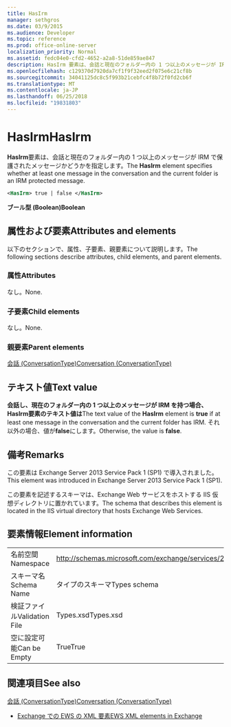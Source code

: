 ```yaml
---
title: HasIrm
manager: sethgros
ms.date: 03/9/2015
ms.audience: Developer
ms.topic: reference
ms.prod: office-online-server
localization_priority: Normal
ms.assetid: fedc04e0-cfd2-4652-a2a8-51de859ae847
description: HasIrm 要素は、会話と現在のフォルダー内の 1 つ以上のメッセージが IRM で保護されたメッセージかどうかを指定します。
ms.openlocfilehash: c129370d7920da7cf1f9f32eed2f075e6c21cf8b
ms.sourcegitcommit: 34041125dc8c5f993b21cebfc4f8b72f0fd2cb6f
ms.translationtype: MT
ms.contentlocale: ja-JP
ms.lasthandoff: 06/25/2018
ms.locfileid: "19831803"
---
```

# <a name="hasirm"></a><span data-ttu-id="55632-103">HasIrm</span><span class="sxs-lookup"><span data-stu-id="55632-103">HasIrm</span></span>

<span data-ttu-id="55632-104">**HasIrm**要素は、会話と現在のフォルダー内の 1 つ以上のメッセージが IRM で保護されたメッセージかどうかを指定します。</span><span class="sxs-lookup"><span data-stu-id="55632-104">The **HasIrm** element specifies whether at least one message in the conversation and the current folder is an IRM protected message.</span></span> 
  
```XML
<HasIrm> true | false </HasIrm>
```

 <span data-ttu-id="55632-105">**ブール型 (Boolean)**</span><span class="sxs-lookup"><span data-stu-id="55632-105">**Boolean**</span></span>
## <a name="attributes-and-elements"></a><span data-ttu-id="55632-106">属性および要素</span><span class="sxs-lookup"><span data-stu-id="55632-106">Attributes and elements</span></span>

<span data-ttu-id="55632-107">以下のセクションで、属性、子要素、親要素について説明します。</span><span class="sxs-lookup"><span data-stu-id="55632-107">The following sections describe attributes, child elements, and parent elements.</span></span>
  
### <a name="attributes"></a><span data-ttu-id="55632-108">属性</span><span class="sxs-lookup"><span data-stu-id="55632-108">Attributes</span></span>

<span data-ttu-id="55632-109">なし。</span><span class="sxs-lookup"><span data-stu-id="55632-109">None.</span></span>
  
### <a name="child-elements"></a><span data-ttu-id="55632-110">子要素</span><span class="sxs-lookup"><span data-stu-id="55632-110">Child elements</span></span>

<span data-ttu-id="55632-111">なし。</span><span class="sxs-lookup"><span data-stu-id="55632-111">None.</span></span>
  
### <a name="parent-elements"></a><span data-ttu-id="55632-112">親要素</span><span class="sxs-lookup"><span data-stu-id="55632-112">Parent elements</span></span>

[<span data-ttu-id="55632-113">会話 (ConversationType)</span><span class="sxs-lookup"><span data-stu-id="55632-113">Conversation (ConversationType)</span></span>](conversation-conversationtype.md)
  
## <a name="text-value"></a><span data-ttu-id="55632-114">テキスト値</span><span class="sxs-lookup"><span data-stu-id="55632-114">Text value</span></span>

<span data-ttu-id="55632-115">**会話し、現在のフォルダー内の 1 つ以上のメッセージが IRM を持つ場合、 **HasIrm**要素のテキスト値は**</span><span class="sxs-lookup"><span data-stu-id="55632-115">The text value of the **HasIrm** element is **true** if at least one message in the conversation and the current folder has IRM.</span></span> <span data-ttu-id="55632-116">それ以外の場合、値が**false**にします。</span><span class="sxs-lookup"><span data-stu-id="55632-116">Otherwise, the value is **false**.</span></span>
  
## <a name="remarks"></a><span data-ttu-id="55632-117">備考</span><span class="sxs-lookup"><span data-stu-id="55632-117">Remarks</span></span>

<span data-ttu-id="55632-118">この要素は Exchange Server 2013 Service Pack 1 (SP1) で導入されました。</span><span class="sxs-lookup"><span data-stu-id="55632-118">This element was introduced in Exchange Server 2013 Service Pack 1 (SP1).</span></span>
  
<span data-ttu-id="55632-119">この要素を記述するスキーマは、Exchange Web サービスをホストする IIS 仮想ディレクトリに置かれています。</span><span class="sxs-lookup"><span data-stu-id="55632-119">The schema that describes this element is located in the IIS virtual directory that hosts Exchange Web Services.</span></span>
  
## <a name="element-information"></a><span data-ttu-id="55632-120">要素情報</span><span class="sxs-lookup"><span data-stu-id="55632-120">Element information</span></span>

|||
|:-----|:-----|
|<span data-ttu-id="55632-121">名前空間</span><span class="sxs-lookup"><span data-stu-id="55632-121">Namespace</span></span>  <br/> |http://schemas.microsoft.com/exchange/services/2006/types  <br/> |
|<span data-ttu-id="55632-122">スキーマ名</span><span class="sxs-lookup"><span data-stu-id="55632-122">Schema Name</span></span>  <br/> |<span data-ttu-id="55632-123">タイプのスキーマ</span><span class="sxs-lookup"><span data-stu-id="55632-123">Types schema</span></span>  <br/> |
|<span data-ttu-id="55632-124">検証ファイル</span><span class="sxs-lookup"><span data-stu-id="55632-124">Validation File</span></span>  <br/> |<span data-ttu-id="55632-125">Types.xsd</span><span class="sxs-lookup"><span data-stu-id="55632-125">Types.xsd</span></span>  <br/> |
|<span data-ttu-id="55632-126">空に設定可能</span><span class="sxs-lookup"><span data-stu-id="55632-126">Can be Empty</span></span>  <br/> |<span data-ttu-id="55632-127">True</span><span class="sxs-lookup"><span data-stu-id="55632-127">True</span></span>  <br/> |
   
## <a name="see-also"></a><span data-ttu-id="55632-128">関連項目</span><span class="sxs-lookup"><span data-stu-id="55632-128">See also</span></span>



[<span data-ttu-id="55632-129">会話 (ConversationType)</span><span class="sxs-lookup"><span data-stu-id="55632-129">Conversation (ConversationType)</span></span>](conversation-conversationtype.md)


- [<span data-ttu-id="55632-130">Exchange での EWS の XML 要素</span><span class="sxs-lookup"><span data-stu-id="55632-130">EWS XML elements in Exchange</span></span>](ews-xml-elements-in-exchange.md)


